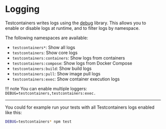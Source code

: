# Logging

Testcontainers writes logs using the [debug](https://www.npmjs.com/package/debug) library. This allows you to enable or disable logs at runtime, and to filter logs by namespace.

The following namespaces are available:

- `testcontainers*`: Show all logs
- `testcontainers`: Show core logs
- `testcontainers:containers`: Show logs from containers
- `testcontainers:compose`: Show logs from Docker Compose
- `testcontainers:build`: Show build logs
- `testcontainers:pull`: Show image pull logs
- `testcontainers:exec`: Show container execution logs

!!! note
    You can enable multiple loggers: `DEBUG=testcontainers,testcontainers:exec.`

---

You could for example run your tests with all Testcontainers logs enabled like this:

```bash
DEBUG=testcontainers* npm test
```
